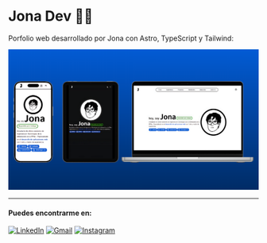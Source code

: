 # Jona Dev 👨🏻

<p>Porfolio web desarrollado por Jona con Astro, TypeScript y Tailwind:</p>
<img src=./Mockups.png>
<hr/>

  <h4>Puedes encontrarme en: </h4>
  <a href = "https://www.linkedin.com/in/jonathan-puente-07p/">
  <img src = "https://img.shields.io/badge/linkedin-%230077B5.svg?style=for-the-badge&logo=linkedin&logoColor=white" alt = "LinkedIn"></a>
  
  <a href = "mailto:jona07072000@gmail.com">
  <img src = "https://img.shields.io/badge/Gmail-D14836?style=for-the-badge&logo=gmail&logoColor=white" alt = "Gmail"></a>
  
  <a href = "https://www.instagram.com/jona07_07/">
  <img src = "https://img.shields.io/badge/Instagram-%23E4405F.svg?style=for-the-badge&logo=Instagram&logoColor=white" alt = "Instagram"></a>
